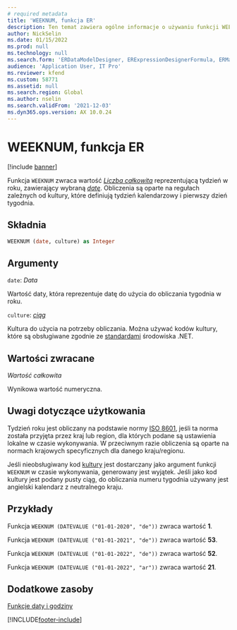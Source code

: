 ```yaml
---
# required metadata
title: 'WEEKNUM, funkcja ER'
description: Ten temat zawiera ogólne informacje o używaniu funkcji WEEKNUM w module Raportowanie elektroniczne (ER).
author: NickSelin
ms.date: 01/15/2022
ms.prod: null
ms.technology: null
ms.search.form: 'ERDataModelDesigner, ERExpressionDesignerFormula, ERMappedFormatDesigner, ERModelMappingDesigner'
audience: 'Application User, IT Pro'
ms.reviewer: kfend
ms.custom: 58771
ms.assetid: null
ms.search.region: Global
ms.author: nselin
ms.search.validFrom: '2021-12-03'
ms.dyn365.ops.version: AX 10.0.24
---
```


# <a name="weeknum-er-function"></a>WEEKNUM, funkcja ER

[!include [banner](../includes/banner.md)]

Funkcja `WEEKNUM` zwraca wartość *[Liczba całkowita](er-formula-supported-data-types-primitive.md#integer)* reprezentującą tydzień w roku, zawierający wybraną *[datę](er-formula-supported-data-types-primitive.md#date)*. Obliczenia są oparte na regułach zależnych od kultury, które definiują tydzień kalendarzowy i pierwszy dzień tygodnia.

## <a name="syntax"></a>Składnia

```vb
WEEKNUM (date, culture) as Integer
```

## <a name=""></a><a name="arguments">Argumenty</a>

`date`: *Data*

Wartość daty, która reprezentuje datę do użycia do obliczania tygodnia w roku.

`culture`: *[ciąg](er-formula-supported-data-types-primitive.md#string)*

Kultura do użycia na potrzeby obliczania. Można używać kodów kultury, które są obsługiwane zgodnie ze [standardami](/dotnet/api/system.globalization.cultureinfo.getcultures?view=net-5.0) środowiska .NET.

## <a name="return-values"></a>Wartości zwracane

*Wartość całkowita*

Wynikowa wartość numeryczna.

## <a name="usage-notes"></a>Uwagi dotyczące użytkowania

Tydzień roku jest obliczany na podstawie normy [ISO 8601](https://www.iso.org/iso-8601-date-and-time-format.html), jeśli ta norma została przyjęta przez kraj lub region, dla których podane są ustawienia lokalne w czasie wykonywania. W przeciwnym razie obliczenia są oparte na normach krajowych specyficznych dla danego kraju/regionu.

Jeśli nieobsługiwany kod [kultury](#arguments) jest dostarczany jako argument funkcji `WEEKNUM` w czasie wykonywania, generowany jest wyjątek. Jeśli jako kod kultury jest podany pusty ciąg, do obliczania numeru tygodnia używany jest angielski kalendarz z neutralnego kraju.

## <a name="examples"></a>Przykłady

Funkcja `WEEKNUM (DATEVALUE ("01-01-2020", "de"))` zwraca wartość **1**.

Funkcja `WEEKNUM (DATEVALUE ("01-01-2021", "de"))` zwraca wartość **53**.

Funkcja `WEEKNUM (DATEVALUE ("01-01-2022", "de"))` zwraca wartość **52**.

Funkcja `WEEKNUM (DATEVALUE ("01-01-2022", "ar"))` zwraca wartość **21**.

## <a name="additional-resources"></a>Dodatkowe zasoby

[Funkcje daty i godziny](er-functions-category-datetime.md)

[!INCLUDE[footer-include](../../../includes/footer-banner.md)]
